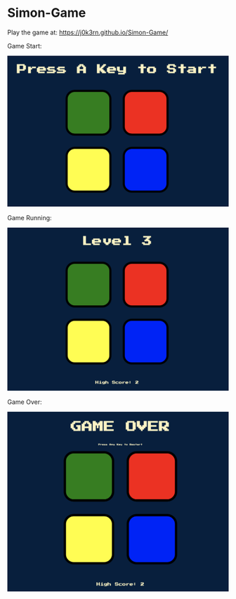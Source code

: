# Simon-Game
 
Play the game at: https://j0k3rn.github.io/Simon-Game/

Game Start:

![alt text](https://github.com/J0K3Rn/Simon-Game/blob/main/screenshots/game_Start.png?raw=true) 

Game Running:

![alt text](https://github.com/J0K3Rn/Simon-Game/blob/main/screenshots/game_Playing.png?raw=true) 

Game Over:

![alt text](https://github.com/J0K3Rn/Simon-Game/blob/main/screenshots/game_Over.png?raw=true) 